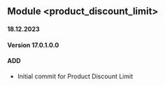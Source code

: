 ## Module <product_discount_limit>

#### 18.12.2023
#### Version 17.0.1.0.0
#### ADD

- Initial commit for Product Discount Limit
